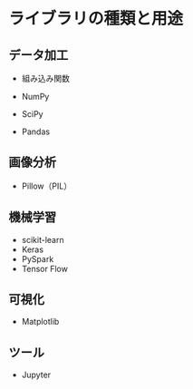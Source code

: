 # ライブラリの種類と用途

## データ加工

- 組み込み関数

- NumPy
- SciPy
- Pandas

## 画像分析

- Pillow（PIL）

## 機械学習

- scikit-learn
- Keras
- PySpark
- Tensor Flow

## 可視化

- Matplotlib

## ツール

- Jupyter
